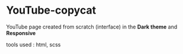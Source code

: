 # YouTube-copycat

YouTube page created from scratch (interface) in the <strong>Dark theme</strong> and <strong>Responsive</strong>

tools used : </strong>html, scss</strong>
